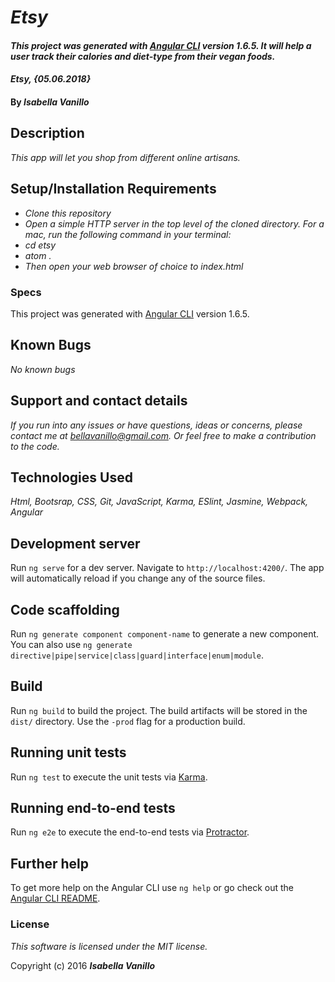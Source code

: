# _Etsy_

#### _This project was generated with [Angular CLI](https://github.com/angular/angular-cli) version 1.6.5. It will help a user track their calories and diet-type from their vegan foods._

#### _Etsy, {05.06.2018}_

#### By _**Isabella Vanillo**_

## Description

_This app will let you shop from different online artisans._

## Setup/Installation Requirements

* _Clone this repository_
* _Open a simple HTTP server in the top level of the cloned directory. For a mac, run the following command in your terminal:_
* _cd etsy_
* _atom ._
* _Then open your web browser of choice to index.html_

### Specs



This project was generated with [Angular CLI](https://github.com/angular/angular-cli) version 1.6.5.

## Known Bugs

_No known bugs_

## Support and contact details

_If you run into any issues or have questions, ideas or concerns, please contact me at bellavanillo@gmail.com. Or feel free to make a contribution to the code._

## Technologies Used

_Html, Bootsrap, CSS, Git, JavaScript, Karma, ESlint, Jasmine, Webpack, Angular_

## Development server

Run `ng serve` for a dev server. Navigate to `http://localhost:4200/`. The app will automatically reload if you change any of the source files.

## Code scaffolding

Run `ng generate component component-name` to generate a new component. You can also use `ng generate directive|pipe|service|class|guard|interface|enum|module`.

## Build

Run `ng build` to build the project. The build artifacts will be stored in the `dist/` directory. Use the `-prod` flag for a production build.

## Running unit tests

Run `ng test` to execute the unit tests via [Karma](https://karma-runner.github.io).

## Running end-to-end tests

Run `ng e2e` to execute the end-to-end tests via [Protractor](http://www.protractortest.org/).

## Further help

To get more help on the Angular CLI use `ng help` or go check out the [Angular CLI README](https://github.com/angular/angular-cli/blob/master/README.md).

### License

*This software is licensed under the MIT license.*

Copyright (c) 2016 **_Isabella Vanillo_**
